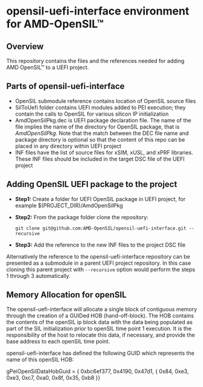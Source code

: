 # opensil-uefi-interface environment for AMD-OpenSIL™


## Overview

This repository contains the files and the references needed for adding AMD OpenSIL™ to a UEFI project.


## Parts of opensil-uefi-interface
- OpenSIL submodule reference contains location of OpenSIL source files
- SilToUefi folder contains UEFI modules added to PEI execution; they contain the calls to OpenSIL for various silicon IP initialization
- AmdOpenSilPkg.dec is UEFI package declaration file. The name of the file implies the name of the directory for OpenSIL package, that is *AmdOpenSilPkg*. Note that  the match between the DEC file name and package directory is optional so that the content of this repo can be placed in any directory within UEFI project
- INF files have the list of source files for xSIM, xUSL, and xPRF libraries. These INF files should be included in the target DSC file of the UEFI project


## Adding OpenSIL UEFI package to the project

- **Step1:** Create a folder for UEFI OpenSIL package in UEFI project, for example $(PROJECT_DIR)/AmdOpenSilPkg

- **Step2:** From the package folder clone the repository:

  `git clone git@github.com:AMD-OpenSIL/opensil-uefi-interface.git --recursive`

- **Step3:** Add the reference to the new INF files to the project DSC file

Alternatively the reference to the opensil-uefi-interface repository can be presented as a submodule in a parent UEFI project repository. In this case cloning this parent project with `--recursive` option would perform the steps 1 through 3 automatically.

## Memory Allocation for openSIL

The opensil-uefi-interface will allocate a single block of contiguous memory through the creation of a GUIDed HOB (hand-off-block).  The HOB contains the contents of the openSIL ip block data with the data being populated as part of the SIL initialization prior to openSIL time point 1 execution.  It is the responsibility of the host to relocate this data, if necessary, and provide the base address to each openSIL time point.

opensil-uefi-interface has defined the following GUID which represents the name of this openSIL HOB:

gPeiOpenSilDataHobGuid = { 0xbc6ef377, 0x4190, 0x47d1, { 0x84, 0xe3, 0xe3, 0xc7, 0xa0, 0x8f, 0x35, 0xb8 }}
